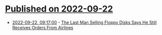 # [Published on 2022-09-22](index.md)

* [2022-09-22, 09:17:00](https://soylentnews.org/article.pl?sid=22/09/21/1417257&from=rss) - [The Last Man Selling Floppy Disks Says He Still Receives Orders From Airlines](https://soylentnews.org/article.pl?sid=22/09/21/1417257&from=rss)
